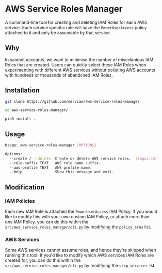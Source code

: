 # AWS Service Roles Manager

A command-line tool for creating and deleting IAM Roles for each AWS service. Each service specific role will have the `PowerUserAccess` policy attached to it and only be assumable by that service.

## Why

In sandpit accounts, we want to minimise the number of miscelanious IAM Roles that are created. Users can quickly select these IAM Roles when experimenting with different AWS services without polluting AWS accounts with hundreds or thousands of abandoned IAM Roles.

## Installation

```bash
git clone https://github.com/servian/aws-service-roles-manager
```

```bash
cd aws-service-roles-manager/
```

```bash
pip3 install .
```

## Usage

```bash
Usage: aws-service-roles-manager [OPTIONS]

Options:
  --create / --delete  Create or delete AWS service roles.  [required]
  --role-suffix TEXT   AWS role name suffix.
  --aws-profile TEXT   AWS profile name.
  --help               Show this message and exit.
```

## Modification

### IAM Policies

Each new IAM Role is attached the `PowerUserAccess` IAM Policy. If you would like to modify this with your own custom IAM Policy, or attach more than one IAM Policy, you can do this within the `src/aws_service_roles_manager/cli.py` by modifying the `policy_arns` list.

### AWS Services

Some AWS services cannot assume roles, and hence they're skipped when running this tool. If you'd like to modify which AWS services IAM Roles are created for, you can do this within the `src/aws_service_roles_manager/cli.py` by modifying the `skip_services` list.
